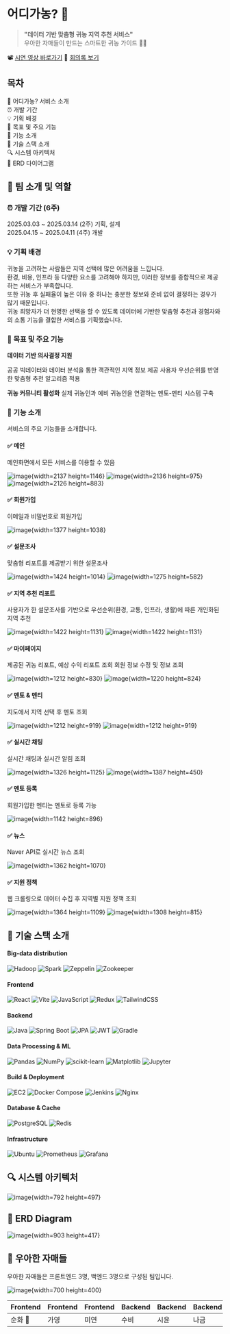 
# 어디가농? 🌽

> **"데이터 기반 맞춤형 귀농 지역 추천 서비스"**  
우아한 자매들이 만드는 스마트한 귀농 가이드 🚜✨  

📽️ [시연 영상 바로가기](https://drive.google.com/file/d/1nhuQVSqwYE_Bl4Ter0TAZ4RBhGhQi_vt/view) 
📝 [회의록 보기](https://cloud-ice-455.notion.site/1d515a2ee9308155bc00c09a12c43fbe?pvs=4)


## 목차

🌱 어디가농? 서비스 소개
<br>
⏰ 개발 기간
<br>
💡 기획 배경
<br>
🎯 목표 및 주요 기능
<br>
🔧 기능 소개
<br>
📢 기술 스택 소개
<br>
🔍 시스템 아키텍처
<br>
💾 ERD 다이어그램
<br>


## 👥 팀 소개 및 역할

### ⏰ 개발 기간 (6주)
2025.03.03 ~ 2025.03.14 (2주) 기획, 설계
<br>
2025.04.15 ~ 2025.04.11 (4주) 개발

### 💡 기획 배경

귀농을 고려하는 사람들은 지역 선택에 많은 어려움을 느낍니다. <br>환경, 비용, 인프라 등 다양한 요소를 고려해야 하지만, 이러한 정보를 종합적으로 제공하는 서비스가 부족합니다.<br>
또한 귀농 후 실패율이 높은 이유 중 하나는 충분한 정보와 준비 없이 결정하는 경우가 많기 때문입니다. <br>귀농 희망자가 더 현명한 선택을 할 수 있도록 데이터에 기반한 맞춤형 추천과 경험자와의 소통 기능을 결합한 서비스를 기획했습니다.


### 🎯 목표 및 주요 기능

**데이터 기반 의사결정 지원**

공공 빅데이터와 데이터 분석을 통한 객관적인 지역 정보 제공
사용자 우선순위를 반영한 맞춤형 추천 알고리즘 적용


**귀농 커뮤니티 활성화**
실제 귀농인과 예비 귀농인을 연결하는 멘토-멘티 시스템 구축



### 🔧 기능 소개

서비스의 주요 기능들을 소개합니다.

#### ✅ 메인

메인화면에서 모든 서비스를 이용할 수 있음 

![image](/uploads/03a9b270aada745ab15c17af36628163/image.png){width=2137 height=1146}
![image](/uploads/9a41466e94dc97a3bdce77ae49947404/image.png){width=2136 height=975}
![image](/uploads/66f1f6d47409f2439d1ec4a90f4881b9/image.png){width=2126 height=883}

#### ✅ 회원가입

이메일과 비밀번호로 회원가입

![image](/uploads/4c1317059de606343e7b2e02608ab081/image.png){width=1377 height=1038}

#### ✅ 설문조사


맞춤형 리포트를 제공받기 위한 설문조사 

![image](/uploads/c8795bf729c2cc813dd44c6cc5acb176/image.png){width=1424 height=1014}
![image](/uploads/b32bca384034555c15e3002bf895012b/image.png){width=1275 height=582}


#### ✅ 지역 추천 리포트 

사용자가 한 설문조사를 기반으로 우선순위(환경, 교통, 인프라, 생활)에 따른 개인화된 지역 추천

![image](/uploads/8715edbef3b6ea7ff88d39a9ef02b6b2/image.png){width=1422 height=1131}
![image](/uploads/6a311e986ee41ada564f7cbfecdff4f8/image.png){width=1422 height=1131}


#### ✅ 마이페이지 

제공된 귀농 리포트, 예상 수익 리포트 조회 
회원 정보 수정 및 정보 조회 

![image](/uploads/52e7c52a2ae001f935ce4030f04b4b86/image.png){width=1212 height=830}
![image](/uploads/9abb4ac39fd8a2c275ef5cf7bfb33e9b/image.png){width=1220 height=824}

#### ✅ 멘토 & 멘티 

지도에서 지역 선택 후 멘토 조회

![image](/uploads/54a31863bd63794bc833f163d532a482/image.png){width=1212 height=919}
![image](/uploads/007f5ae1f737596cb96da0ad0cc5fe7a/image.png){width=1212 height=919}


#### ✅ 실시간 채팅

실시간 채팅과 실시간 알림 조회 

![image](/uploads/a35f5b02f283d4368a2e1836198da99d/image.png){width=1326 height=1125}
![image](/uploads/1fb6af7ad2f4373a09e587e8053ba9fc/image.png){width=1387 height=450}

#### ✅ 멘토 등록

회원가입한 멘티는 멘토로 등록 가능 

![image](/uploads/018e15a35c26decff0553def661965cd/image.png){width=1142 height=896}

#### ✅ 뉴스

Naver API로 실시간 뉴스 조회 

![image](/uploads/4b133502ec665d5914f1fb001762ccf7/image.png){width=1362 height=1070}


#### ✅ 지원 정책 

웹 크롤링으로 데이터 수집 후 지역별 지원 정책 조회

![image](/uploads/a51f3ec0f03d1a1717baaadad2655cab/image.png){width=1364 height=1109}
![image](/uploads/fb243842c71b8be1fd121edbd8b1ffb4/image.png){width=1308 height=815}


## 📢 기술 스택 소개

#### Big-data distribution
![Hadoop](https://img.shields.io/badge/Hadoop-3.3.6-66CCFF?logo=apachehadoop)
![Spark](https://img.shields.io/badge/Apache%20Spark-3.5.0-E25A1C?logo=apachespark)
![Zeppelin](https://img.shields.io/badge/Zeppelin-0.10.1-2D2D2D?logo=apachezeppelin)
![Zookeeper](https://img.shields.io/badge/Zookeeper-3.7.1-7E3794?logo=apachezookeeper)

#### Frontend
![React](https://img.shields.io/badge/React-18.3.1-61DAFB?logo=react)
![Vite](https://img.shields.io/badge/Vite-6.0.5-646CFF?logo=vite)
![JavaScript](https://img.shields.io/badge/JavaScript-ES6+-F7DF1E?logo=javascript&logoColor=000)
![Redux](https://img.shields.io/badge/Redux-Toolkit-764ABC?logo=redux&logoColor=white)
![TailwindCSS](https://img.shields.io/badge/TailwindCSS-3.3.3-38B2AC?logo=tailwindcss)

#### Backend 
![Java](https://img.shields.io/badge/Java-17-blue?logo=java)
![Spring Boot](https://img.shields.io/badge/Spring%20Boot-3.4.3-brightgreen?logo=springboot)
![JPA](https://img.shields.io/badge/JPA-Hibernate-59666C?logo=hibernate)
![JWT](https://img.shields.io/badge/JWT-Authentication-000000?logo=jsonwebtokens)
![Gradle](https://img.shields.io/badge/Gradle-7.6-02303A?logo=gradle)

#### Data Processing & ML
![Pandas](https://img.shields.io/badge/Pandas-1.5.3-150458?logo=pandas)
![NumPy](https://img.shields.io/badge/NumPy-1.24-013243?logo=numpy)
![scikit-learn](https://img.shields.io/badge/scikit--learn-1.4.1-F7931E?logo=scikitlearn)
![Matplotlib](https://img.shields.io/badge/Matplotlib-3.7.1-11557C?logo=matplotlib)
![Jupyter](https://img.shields.io/badge/Jupyter-Lab-orange?logo=jupyter)

#### Build & Deployment
![EC2](https://img.shields.io/badge/AWS%20EC2-t3.medium-FF9900?logo=amazonaws&logoColor=white)
![Docker Compose](https://img.shields.io/badge/Docker--Compose-2496ED?logo=docker&logoColor=white)
![Jenkins](https://img.shields.io/badge/Jenkins-Automation-D24939?logo=jenkins)
![Nginx](https://img.shields.io/badge/Nginx-1.27.4-009639?logo=nginx)

#### Database & Cache
![PostgreSQL](https://img.shields.io/badge/PostgreSQL-14-336791?logo=postgresql)
![Redis](https://img.shields.io/badge/Redis-7.2-DC382D?logo=redis)

#### Infrastructure
![Ubuntu](https://img.shields.io/badge/Ubuntu-22.04-E95420?logo=ubuntu)
![Prometheus](https://img.shields.io/badge/Prometheus-Metrics-orange?logo=prometheus)
![Grafana](https://img.shields.io/badge/Grafana-Dashboard-F46800?logo=grafana)


## 🔍 시스템 아키텍처
![image](/uploads/f3ea4e35631592b9352daf236f0cc041/image.png){width=792 height=497}


## 💾 ERD Diagram
![image](/uploads/c026cec944b592c293132a059f34db21/image.png){width=903 height=417}


## 👥 우아한 자매들

우아한 자매들은 프론트엔드 3명, 백엔드 3명으로 구성된 팀입니다.

![image](/uploads/aa310f5cbadb5743ac0b922bf1ca6731/image.png){width=700 height=400}


| Frontend | Frontend | Frontend | Backend | Backend | Backend |
|--------------|--------------|--------------|--------------|----------|--------------|
| 순화 👑 | 가영 | 미연 | 수비 | 시윤 | 나금 |

